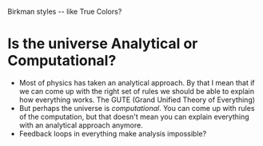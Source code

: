 Birkman styles -- like True Colors?

# Is the universe Analytical or Computational?
* Most of physics has taken an analytical approach. By that I mean that if we can come up with the right set of rules we should be able to explain how everything works. The GUTE (Grand Unified Theory of Everything)
* But perhaps the universe is *computational*. You can come up with rules of the computation, but that doesn't mean you can explain everything with an analytical approach anymore.
* Feedback loops in everything make analysis impossible? 